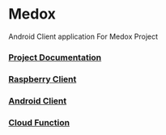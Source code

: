 # Medox

Android Client application For Medox Project



### [Project Documentation](https://github.com/mahmoudShaheen/Medox/edit/master/Doc)

### [Raspberry Client](https://github.com/mahmoudShaheen/PyMedox)

### [Android Client](https://github.com/mahmoudShaheen/Medox)

### [Cloud Function](https://github.com/mahmoudShaheen/cloudMedox)
